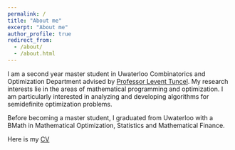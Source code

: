 ```yaml
---
permalink: /
title: "About me"
excerpt: "About me"
author_profile: true
redirect_from: 
  - /about/
  - /about.html
---
```


I am a second year master student in Uwaterloo Combinatorics and Optimization Department advised by [Professor Levent Tuncel](https://www.math.uwaterloo.ca/~ltuncel/).
My research interests lie in the areas of mathematical programming and optimization. I am particularly interested in analyzing and developing algorithms for semidefinite optimization problems.

Before becoming a master student, I graduated from Uwaterloo with a BMath in Mathematical Optimization, Statistics and Mathematical Finance.

Here is my [CV](https://github.com/Rui-Gong-Opt/Rui-Gong-opt.github.io/tree/master/files/cv.pdf)
